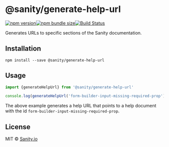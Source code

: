 # @sanity/generate-help-url

[![npm version](https://img.shields.io/npm/v/@sanity/generate-help-url.svg?style=flat-square)](https://www.npmjs.com/package/@sanity/generate-help-url)[![npm bundle size](https://img.shields.io/bundlephobia/minzip/@sanity/generate-help-url?style=flat-square)](https://bundlephobia.com/result?p=@sanity/generate-help-url)[![Build Status](https://img.shields.io/github/workflow/status/sanity-io/generate-help-url/test/main.svg?style=flat-square)](https://github.com/sanity-io/generate-help-url/actions?query=workflow%3Atest)

Generates URLs to specific sections of the Sanity documentation.

## Installation

```
npm install --save @sanity/generate-help-url
```

## Usage

```ts
import {generateHelpUrl} from '@sanity/generate-help-url'

console.log(generateHelpUrl('form-builder-input-missing-required-prop'))
```

The above example generates a help URL that points to a help document with the id `form-builder-input-missing-required-prop`.

## License

MIT © [Sanity.io](https://www.sanity.io/)
